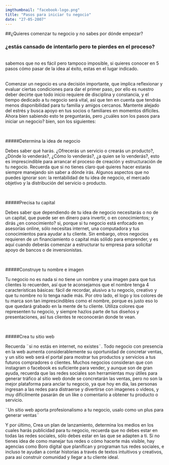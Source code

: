```yaml
---
imgthumbnail: "facebook-logo.png"
title: "Pasos para iniciar tu negocio"
date: "27-05-2007"
---
```


##¿Quieres comenzar tu negocio y no sabes por dónde empezar?
### ¿estás cansado de intentarlo pero te pierdes en el proceso?

<br />
sabemos que no es fácil pero tampoco imposible, si quieres conocer en 5 pasos cómo pasar de la idea al éxito, estas en el lugar indicado. 
<br />
<br />

Comenzar un negocio es una decisión importante, que implica reflexionar y evaluar ciertas condiciones para dar el primer paso, por ello es nuestro deber decirte que todo inicio requiere de disciplina y constancia, y el tiempo dedicado a tu negocio será vital, así que ten en cuenta que tendrás menos disponibilidad para tu familia y amigos cercanos. Mantente alejado del estrés y busca apoyo en tus socios o familiares en momentos difíciles. Ahora bien sabiendo esto te preguntarás, pero ¿cuáles son los pasos para iniciar un negocio? bien, son los siguientes:

<br/>

#####Determina la idea de negocio
<br/>

Debes saber qué harás. ¿Ofrecerás un servicio o crearás un producto?, ¿Dónde lo venderás?, ¿Cómo lo venderás?, ¿a quien se lo venderás?, esto es imprescindible para arrancar el proceso de creación y estructuración de tu negocio. Recuerda que si no tienes claro qué quieres hacer estarás siempre manejando sin saber a dónde irás. Algunos aspectos que no puedes ignorar son: la rentabilidad de tu idea de negocio, el mercado objetivo y la distribución del servicio o producto. 

<br/>

#####Precisa tu capital
<br/>

Debes saber que dependiendo de tu idea de negocio necesitarás o no de un capital, que puede ser en dinero para invertir, o en conocimientos; y dirás ¿en conocimiento? si, porque si tu negocio está enfocado en asesorías online, sólo necesitas internet, una computadora y tus conocimientos para ayudar a tu cliente. Sin embargo, otros negocios requieren de un financiamiento o capital más sólido para emprender, y es aquí cuando deberás comenzar a estructurar tu empresa para solicitar apoyo de bancos o de inversionistas. 

<br/>

#####Construye tu nombre e imagen 
<br/>

Tu negocio no es nada si no tiene un nombre y una imagen para que tus clientes lo recuerden, así que te aconsejamos que el nombre tenga 4 características básicas: fácil de recordar, alusivo a tu negocio, creativo y que tu nombre no lo tenga nadie más.  Por otro lado, el logo y los colores de tu marca son tan imprescindibles como el nombre, porque es justo eso lo que quedará grabado en la mente de tu cliente. Utiliza colores que representen tu negocio, y siempre hazlos parte de tus diseños y presentaciones, así tus clientes te reconocerán donde te vean.

<br/>

#####Crea tu sitio web
<br/>

Recuerda ¨si no estás en internet, no existes¨. Todo negocio con presencia en la web aumenta considerablemente su oportunidad de concretar ventas, y un sitio web será el portal para mostrar tus productos y servicios a tus futuros compradores o clientes. Muchos negocios consideran que con instagram o facebook es suficiente para vender, y aunque son de gran ayuda, recuerda que las redes sociales son herramientas muy útiles para generar tráfico al sitio web donde se concretarán las ventas, pero no son la mejor plataforma para anclar tu negocio, ya que  hoy en día, las personas ingresan a las redes para distraerse y divertirse con imagenes o videos, y muy difícilmente pasarán de un like o comentario a obtener tu producto o servicio. 

¨Un sitio web aporta profesionalismo a tu negocio, usalo como un plus para generar ventas¨

Y por último, Crea un plan de lanzamiento, determina los medios en los cuales harás publicidad para tu negocio, recuerda que no debes estar en todas las redes sociales, sólo debes estar en las que se adapten a ti. Si no tienes idea de como manejar tus redes o cómo hacerte más visible, hay agencias como Boro digital que planifican y programan tus redes sociales, e incluso te ayudan a contar historias a través de textos intuitivos y creativos, para así construir comunidad y llegar a tu cliente ideal.